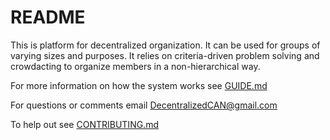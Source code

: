 # README

This is platform for decentralized organization. It can be used for groups of varying sizes and purposes. It relies on criteria-driven problem solving and crowdacting to organize members in a non-hierarchical way.

For more information on how the system works see [GUIDE.md](GUIDE.md)

For questions or comments email DecentralizedCAN@gmail.com

To help out see [CONTRIBUTING.md](CONTRIBUTING.md)
